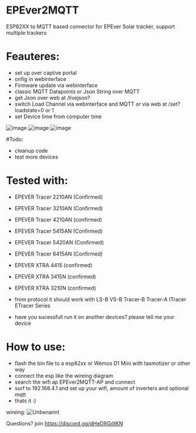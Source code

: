 # EPEver2MQTT
ESP82XX to MQTT based connector for EPEver Solar tracker, support multiple trackers

# Feauteres:
- set up over captive portal
- onfig in webinterface
- Firmware update via webinterface
- classic MQTT Datapoints or Json String over MQTT
- get Json over web at /livejson?
- switch Load Channel via webinterface and MQTT or via web at /set?loadstate=0 or 1
- set Device time from computer time

![image](https://user-images.githubusercontent.com/44615614/185672807-ba14f2c1-f630-49c4-b30b-bab82101a0c7.png)
![image](https://user-images.githubusercontent.com/44615614/185672842-082d8b25-2e81-4977-91ce-fe7a9f168e4f.png)
![image](https://user-images.githubusercontent.com/44615614/185673044-8760afd0-cded-4e27-a565-e48c421af863.png)

#Todo:
- cleanup code
- test more devices

# Tested with:
- EPEVER Tracer 2210AN (Confirmed)
- EPEVER Tracer 3210AN (Confirmed)
- EPEVER Tracer 4210AN (confirmed)
- EPEVER Tracer 5415AN (Confirmed)
- EPEVER Tracer 5420AN (Confirmed)
- EPEVER Tracer 6415AN (Confirmed)
- EPEVER XTRA 4415 (confirmed)
- EPEVER XTRA 3415N (confirmed)
- EPEVER XTRA 3210N (confirmed)

- from protocol it should work with LS-B VS-B Tracer-B Tracer-A ITracer ETracer Series
- have you sucessfull run it on another devices? please tell me your device

# How to use:
- flash the bin file to a esp82xx or Wemos D1 Mini with tasmotizer or other way
- connect the esp like the wireing diagram
- search the wifi ap EPEver2MQTT-AP and connect
- surf to 192.168.4.1 and set up your wifi, amount of inverters and optional mqtt
- thats it :)

wireing:
![Unbenannt](https://user-images.githubusercontent.com/44615614/185478302-9db8c1b2-35e8-49b4-a228-8019b8f7f845.png)



Questions? join https://discord.gg/dHeDRGdtKN
